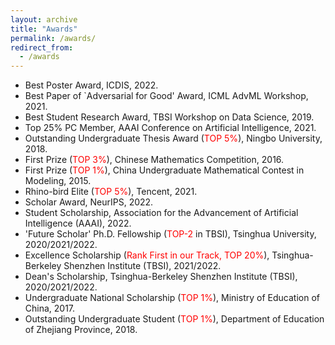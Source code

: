 ```yaml
---
layout: archive
title: "Awards"
permalink: /awards/
redirect_from:
  - /awards
---
```




* Best Poster Award, ICDIS, 2022.
* Best Paper of `Adversarial for Good' Award, ICML AdvML Workshop, 2021.
* Best Student Research Award, TBSI Workshop on Data Science, 2019.
* Top 25% PC Member, AAAI Conference on Artificial Intelligence, 2021. 
* Outstanding Undergraduate Thesis Award (<font color='red'>TOP 5%</font>), Ningbo University, 2018.
* First Prize (<font color='red'>TOP 3%</font>), Chinese Mathematics Competition, 2016.
* First Prize (<font color='red'>TOP 1%</font>), China Undergraduate Mathematical Contest in Modeling, 2015.
* Rhino-bird Elite (<font color='red'>TOP 5%</font>), Tencent, 2021.
* Scholar Award, NeurIPS, 2022.
* Student Scholarship, Association for the Advancement of Artificial Intelligence (AAAI), 2022.
* 'Future Scholar' Ph.D. Fellowship (<font color='red'>TOP-2</font> in TBSI), Tsinghua University, 2020/2021/2022.
* Excellence Scholarship (<font color='red'>Rank First in our Track, TOP 20%</font>), Tsinghua-Berkeley Shenzhen Institute (TBSI), 2021/2022.
* Dean's Scholarship, Tsinghua-Berkeley Shenzhen Institute (TBSI), 2020/2021/2022.
* Undergraduate National Scholarship (<font color='red'>TOP 1%</font>), Ministry of Education of China, 2017.
* Outstanding Undergraduate Student (<font color='red'>TOP 1%</font>), Department of Education of Zhejiang Province, 2018.





